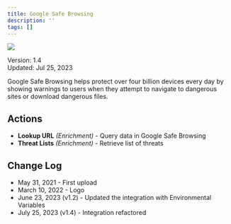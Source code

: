 ```yaml
---
title: Google Safe Browsing
description: ''
tags: []
---
```


![](/img/platform-services/automation-service/app-central/logos/google.png)

Version: 1.4  
Updated: Jul 25, 2023

Google Safe Browsing helps protect over four billion devices every day by showing warnings to users when they attempt to navigate to dangerous sites or download dangerous files.

## Actions

* **Lookup URL** *(Enrichment)* - Query data in Google Safe Browsing
* **Threat Lists** *(Enrichment)* - Retrieve list of threats

## Change Log

* May 31, 2021 - First upload
* March 10, 2022 - Logo
* June 23, 2023 (v1.2) - Updated the integration with Environmental Variables
* July 25, 2023 (v1.4) - Integration refactored
